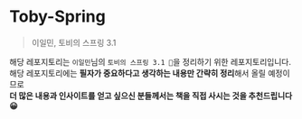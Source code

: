 # Toby-Spring
> 이일민, 토비의 스프링 3.1

해당 레포지토리는 `이일민`님의 `토비의 스프링 3.1 📗`을 정리하기 위한 레포지토리입니다.      
해당 레포지토리에는 **필자가 중요하다고 생각하는 내용만 간략히 정리**해서 올릴 예정이므로       
**더 많은 내용과 인사이트를 얻고 싶으신 분들께서는 책을 직접 사시는 것을 추천드립니다 😀**       

